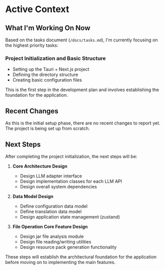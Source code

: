 # Active Context

## What I'm Working On Now
Based on the tasks document (`/docs/tasks.md`), I'm currently focusing on the highest priority tasks:

### Project Initialization and Basic Structure
- Setting up the Tauri + Next.js project
- Defining the directory structure
- Creating basic configuration files

This is the first step in the development plan and involves establishing the foundation for the application.

## Recent Changes
As this is the initial setup phase, there are no recent changes to report yet. The project is being set up from scratch.

## Next Steps
After completing the project initialization, the next steps will be:

1. **Core Architecture Design**
   - Design LLM adapter interface
   - Design implementation classes for each LLM API
   - Design overall system dependencies

2. **Data Model Design**
   - Define configuration data model
   - Define translation data model
   - Design application state management (zustand)

3. **File Operation Core Feature Design**
   - Design jar file analysis module
   - Design file reading/writing utilities
   - Design resource pack generation functionality

These steps will establish the architectural foundation for the application before moving on to implementing the main features.
